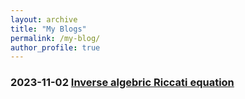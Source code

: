 ```yaml
---
layout: archive
title: "My Blogs"
permalink: /my-blog/
author_profile: true
---
```


### 2023-11-02 [Inverse algebric Riccati equation](/blogs/iare/)
